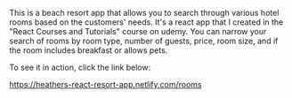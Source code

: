 This is a beach resort app that allows you to search through various hotel rooms based on the customers' needs. It's a react app that I created in the "React Courses and Tutorials" course on udemy. You can narrow your search of rooms by room type, number of guests, price, room size, and if the room includes breakfast or allows pets.

To see it in action, click the link below:

https://heathers-react-resort-app.netlify.com/rooms
